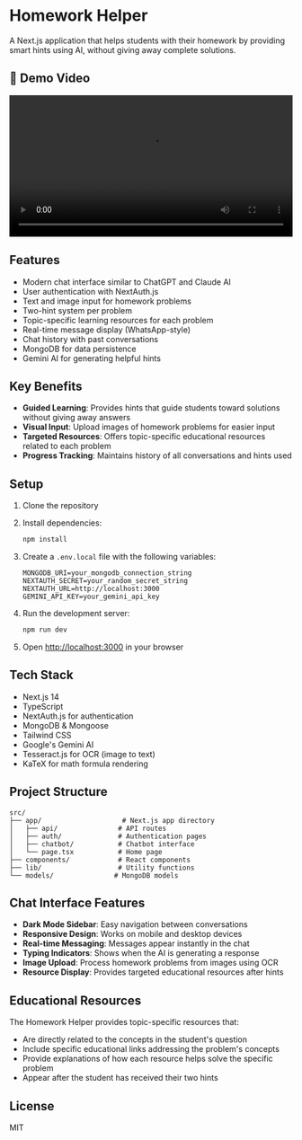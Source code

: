# Homework Helper

A Next.js application that helps students with their homework by providing smart hints using AI, without giving away complete solutions.

## 🎥 Demo Video
<video width="100%" controls>
  <source src="https://drive.google.com/file/d/1a-aRs3x8hBBg4YHiuW-VrFCZ9s4D6HPG/view?usp=sharing" type="video/mp4">
</video>

## Features

- Modern chat interface similar to ChatGPT and Claude AI
- User authentication with NextAuth.js
- Text and image input for homework problems
- Two-hint system per problem
- Topic-specific learning resources for each problem
- Real-time message display (WhatsApp-style)
- Chat history with past conversations
- MongoDB for data persistence
- Gemini AI for generating helpful hints

## Key Benefits

- **Guided Learning**: Provides hints that guide students toward solutions without giving away answers
- **Visual Input**: Upload images of homework problems for easier input
- **Targeted Resources**: Offers topic-specific educational resources related to each problem
- **Progress Tracking**: Maintains history of all conversations and hints used

## Setup

1. Clone the repository
2. Install dependencies:
   ```bash
   npm install
   ```

3. Create a `.env.local` file with the following variables:
   ```
   MONGODB_URI=your_mongodb_connection_string
   NEXTAUTH_SECRET=your_random_secret_string
   NEXTAUTH_URL=http://localhost:3000
   GEMINI_API_KEY=your_gemini_api_key
   ```

4. Run the development server:
   ```bash
   npm run dev
   ```

5. Open [http://localhost:3000](http://localhost:3000) in your browser

## Tech Stack

- Next.js 14
- TypeScript
- NextAuth.js for authentication
- MongoDB & Mongoose
- Tailwind CSS
- Google's Gemini AI
- Tesseract.js for OCR (image to text)
- KaTeX for math formula rendering

## Project Structure

```
src/
├── app/                    # Next.js app directory
│   ├── api/               # API routes
│   ├── auth/              # Authentication pages
│   ├── chatbot/           # Chatbot interface
│   └── page.tsx           # Home page
├── components/            # React components
├── lib/                   # Utility functions
└── models/               # MongoDB models
```

## Chat Interface Features

- **Dark Mode Sidebar**: Easy navigation between conversations
- **Responsive Design**: Works on mobile and desktop devices
- **Real-time Messaging**: Messages appear instantly in the chat
- **Typing Indicators**: Shows when the AI is generating a response
- **Image Upload**: Process homework problems from images using OCR
- **Resource Display**: Provides targeted educational resources after hints

## Educational Resources

The Homework Helper provides topic-specific resources that:
- Are directly related to the concepts in the student's question
- Include specific educational links addressing the problem's concepts
- Provide explanations of how each resource helps solve the specific problem
- Appear after the student has received their two hints

## License

MIT
